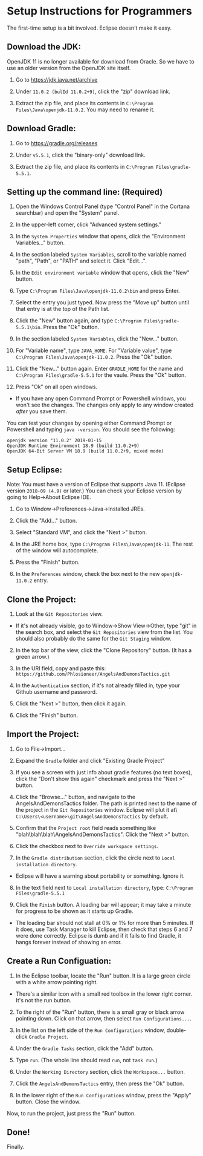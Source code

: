 # Setup Instructions for Programmers

The first-time setup is a bit involved. Eclipse doesn't make it easy.

## Download the JDK:

OpenJDK 11 is no longer available for download from Oracle. So we have to use an older version from the OpenJDK site itself.

1) Go to https://jdk.java.net/archive

2) Under `11.0.2 (bulId 11.0.2+9)`, click the "zip" download link.

2) Extract the zip file, and place its contents in `C:\Program Files\Java\openjdk-11.0.2`. You may need to rename it.

## Download Gradle:

1) Go to https://gradle.org/releases

2) Under `v5.5.1`, click the "binary-only" download link.

3) Extract the zip file, and place its contents in `C:\Program Files\gradle-5.5.1`.

## Setting up the command line: (Required)

1) Open the Windows Control Panel (type "Control Panel" in the Cortana searchbar) and open the "System" panel.

2) In the upper-left corner, click "Advanced system settings."

3) In the `System Properties` window that opens, click the "Environment Variables..." button.

4) In the section labeled `System Variables`, scroll to the variable named "path", "Path", or "PATH" and select it. Click "Edit...".

5) In the `Edit environment variable` window that opens, click the "New" button.

6) Type `C:\Program Files\Java\openjdk-11.0.2\bin` and press Enter.

7) Select the entry you just typed. Now press the "Move up" button until that entry is at the top of the Path list.

8) Click the "New" button again, and type `C:\Program Files\gradle-5.5.1\bin`. Press the "Ok" button.

9) In the section labeled `System Variables`, click the "New..." button.

10) For "Variable name", type `JAVA_HOME`. For "Variable value", type `C:\Program Files\Java\openjdk-11.0.2`. Press the "Ok" button.

11) Click the "New..." button again. Enter `GRADLE_HOME` for the name and `C:\Program Files\gradle-5.5.1` for the vaule. Press the "Ok" button.

12) Press "Ok" on all open windows.

- If you have any open Command Prompt or Powershell windows, you won't see the changes. The changes only apply to any window created *after* you save them.

You can test your changes by opening either Command Prompt or Powershell and typing `java -version`. You should see the following:
```
openjdk version "11.0.2" 2019-01-15
OpenJDK Runtime Environment 18.9 (build 11.0.2+9)
OpenJDK 64-Bit Server VM 18.9 (build 11.0.2+9, mixed mode)
```

## Setup Eclipse:

Note: You must have a version of Eclipse that supports Java 11. (Eclipse version `2018-09 (4.9)` or later.)
You can check your Eclipse version by going to Help->About Eclipse IDE.

1) Go to Window->Preferences->Java->Installed JREs.

2) Click the "Add..." button.

3) Select "Standard VM", and click the "Next >" button.

4) In the JRE home box, type `C:\Program Files\Java\openjdk-11`. The rest of the window will autocomplete.

5) Press the "Finish" button.

6) In the `Preferences` window, check the box next to the new `openjdk-11.0.2` entry. 

## Clone the Project:

1) Look at the `Git Repositories` view.

- If it's not already visible, go to Window->Show View->Other, type "git" in the search box, and select the `Git Repositories` view from the list. You should also probably do the same for the `Git Staging` window.

2) In the top bar of the view, click the "Clone Repository" button. (It has a green arrow.)

3) In the URI field, copy and paste this: `https://github.com/Phlosioneer/AngelsAndDemonsTactics.git`

4) In the `Authentication` section, if it's not already filled in, type your Github username and password.

5) Click the "Next >" button, then click it again.

6) Click the "Finish" button.

## Import the Project:

1) Go to File->Import...

2) Expand the `Gradle` folder and click "Existing Gradle Project"

3) If you see a screen with just info about gradle features (no text boxes), click the "Don't show this again" checkmark and press the "Next >" button.

4) Click the "Browse..." button, and navigate to the AngelsAndDemonsTactics folder. The path is printed next to the name of the project in the `Git Repositories` window. Eclipse will plut it at\ `C:\Users\<username>\git\AngelsAndDemonsTactics` by default.

5) Confirm that the `Project root` field reads something like "blah\\blah\\blah\\AngelsAndDemonsTactics". Click the "Next >" button.

6) Click the checkbox next to `Override workspace settings`.

7) In the `Gradle distribution` section, click the circle next to `Local installation directory`.

- Eclipse will have a warning about portability or something. Ignore it.

8) In the text field next to `Local installation directory`, type: `C:\Program Files\gradle-5.5.1`

9) Click the `Finish` button. A loading bar will appear; it may take a minute for progress to be shown as it starts up Gradle.

- The loading bar should not stall at 0% or 1% for more than 5 minutes. If it does, use Task Manager to kill Eclipse, then check that steps 6 and 7 were done correctly. Eclipse is dumb and if it fails to find Gradle, it hangs forever instead of showing an error.

## Create a Run Configuation:

1) In the Eclipse toolbar, locate the "Run" button. It is a large green circle with a white arrow pointing right.

- There's a similar icon with a small red toolbox in the lower right corner. It's not the run button.

2) To the right of the "Run" button, there is a small gray or black arrow pointing down. Click on that arrow, then select `Run Configurations...`.

3) In the list on the left side of the `Run Configurations` window, double-click `Gradle Project`.

4) Under the `Gradle Tasks` section, click the "Add" button.

5) Type `run`. (The whole line should read `run`, not `task run`.)

6) Under the `Working Directory` section, click the `Workspace...` button.

7) Click the `AngelsAndDemonsTactics` entry, then press the "Ok" button.

8) In the lower right of the `Run Configurations` window, press the "Apply" button. Close the window.

Now, to run the project, just press the "Run" button.

## Done!

Finally.
